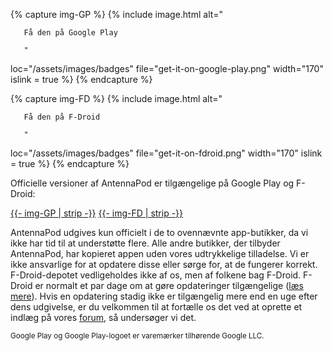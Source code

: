 {% capture img-GP %} {% include image.html alt="

       Få den på Google Play

       "

loc="/assets/images/badges" file="get-it-on-google-play.png" width="170" islink = true %} {% endcapture %}

{% capture img-FD %} {% include image.html alt="

       Få den på F-Droid

       "

loc="/assets/images/badges" file="get-it-on-fdroid.png" width="170" islink = true %} {% endcapture %}

Officielle versioner af AntennaPod er tilgængelige på Google Play og F-Droid:

<a href="https://play.google.com/store/apps/details?id=de.danoeh.antennapod" target="_blank">{{- img-GP | strip -}}</a> <a href="https://f-droid.org/packages/de.danoeh.antennapod" target="_blank">{{- img-FD | strip -}}</a>

AntennaPod udgives kun officielt i de to ovennævnte app-butikker, da vi ikke har tid til at understøtte flere. Alle andre butikker, der tilbyder AntennaPod, har kopieret appen uden vores udtrykkelige tilladelse. Vi er ikke ansvarlige for at opdatere disse eller sørge for, at de fungerer korrekt. F-Droid-depotet vedligeholdes ikke af os, men af folkene bag F-Droid. F-Droid er normalt et par dage om at gøre opdateringer tilgængelige ([læs mere](/documentation/general/f-droid)). Hvis en opdatering stadig ikke er tilgængelig mere end en uge efter dens udgivelse, er du velkommen til at fortælle os det ved at oprette et indlæg på vores [forum](https://forum.antennapod.org/), så undersøger vi det.

<small>Google Play og Google Play-logoet er varemærker tilhørende Google LLC.</small>
